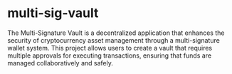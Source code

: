 # multi-sig-vault
The Multi-Signature Vault is a decentralized application that enhances the security of cryptocurrency asset management through a multi-signature wallet system. This project allows users to create a vault that requires multiple approvals for executing transactions, ensuring that funds are managed collaboratively and safely.
